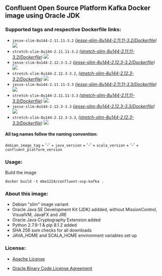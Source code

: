 ## Confluent Open Source Platform Kafka Docker image using Oracle JDK

### Supported tags and respective Dockerfile links:

* ```jesse-slim-8u144-2.11.11-3.2``` _\([jesse-slim-8u144-2.11.11-3.2/Dockerfile]\)_
[![](https://images.microbadger.com/badges/image/mbe1224/confluent-osp-kafka:jesse-slim-8u144-2.11.11-3.2.svg)](https://microbadger.com/images/mbe1224/confluent-osp-kafka:jesse-slim-8u144-2.11.11-3.2 "")
* ```stretch-slim-8u144-2.11.11-3.2``` _\([stretch-slim-8u144-2.11.11-3.2/Dockerfile]\)_
[![](https://images.microbadger.com/badges/image/mbe1224/confluent-osp-kafka:stretch-slim-8u144-2.11.11-3.2.svg)](https://microbadger.com/images/mbe1224/confluent-osp-kafka:stretch-slim-8u144-2.11.11-3.2 "")
* ```jesse-slim-8u144-2.12.3-3.2``` _\([jesse-slim-8u144-2.12.3-3.2/Dockerfile]\)_
[![](https://images.microbadger.com/badges/image/mbe1224/confluent-osp-kafka:jesse-slim-8u144-2.12.3-3.2.svg)](https://microbadger.com/images/mbe1224/confluent-osp-kafka:jesse-slim-8u144-2.12.3-3.2 "")
* ```stretch-slim-8u144-2.12.3-3.2```, _\([stretch-slim-8u144-2.12.3-3.2/Dockerfile]\)_ 
[![](https://images.microbadger.com/badges/image/mbe1224/confluent-osp-kafka:stretch-slim-8u144-2.12.3-3.2.svg)](https://microbadger.com/images/mbe1224/confluent-osp-kafka:stretch-slim-8u144-2.12.3-3.2 "")
* ```jesse-slim-8u144-2.11.11-3.3``` _\([jesse-slim-8u144-2.11.11-3.3/Dockerfile]\)_
[![](https://images.microbadger.com/badges/image/mbe1224/confluent-osp-kafka:jesse-slim-8u144-2.11.11-3.3.svg)](https://microbadger.com/images/mbe1224/confluent-osp-kafka:jesse-slim-8u144-2.11.11-3.3 "")
* ```stretch-slim-8u144-2.11.11-3.3``` _\([stretch-slim-8u144-2.11.11-3.3/Dockerfile]\)_
[![](https://images.microbadger.com/badges/image/mbe1224/confluent-osp-kafka:stretch-slim-8u144-2.11.11-3.3.svg)](https://microbadger.com/images/mbe1224/confluent-osp-kafka:stretch-slim-8u144-2.11.11-3.3 "")
* ```jesse-slim-8u144-2.12.3-3.3``` _\([jesse-slim-8u144-2.12.3-3.3/Dockerfile]\)_
[![](https://images.microbadger.com/badges/image/mbe1224/confluent-osp-kafka:jesse-slim-8u144-2.12.3-3.3.svg)](https://microbadger.com/images/mbe1224/confluent-osp-kafka:jesse-slim-8u144-2.12.3-3.3 "")
* ```stretch-slim-8u144-2.12.3-3.3```, _\([stretch-slim-8u144-2.12.3-3.3/Dockerfile]\)_ 
[![](https://images.microbadger.com/badges/image/mbe1224/confluent-osp-kafka:stretch-slim-8u144-2.12.3-3.3.svg)](https://microbadger.com/images/mbe1224/confluent-osp-kafka:stretch-slim-8u144-2.12.3-3.3 "")

#### All tag names follow the naming convention:

```debian_image_tag``` + '-' + ```java_version``` + '-' + ```scala_version``` + '-' + ```confluent_platform_version```

### Usage:

Build the image
```shell
docker build -t mbe1224/confluent-osp-kafka .
```

### About this image:

- Debian "slim" image variant
- Oracle Java SE Development Kit (JDK) addded, without MissionControl, VisualVM, JavaFX and JRE
- Oracle Java Cryptography Extension added
- Python 2.7.9-1 & pip 8.1.2 added
- SHA 256 sum checks for all downloads
- JAVA\_HOME and SCALA\_HOME environment variables set up

### License:

* [Apache License]
* [Oracle Binary Code License Agreement]

   [jesse-slim-8u144-2.11.11-3.2/Dockerfile]: <https://github.com/MihaiBogdanEugen/confluent-osp-kafka/blob/jesse-slim-8u144-2.11.11-3.2/Dockerfile>
   [stretch-slim-8u144-2.11.11-3.2/Dockerfile]: <https://github.com/MihaiBogdanEugen/confluent-osp-kafka/blob/stretch-slim-8u144-2.11.11-3.2/Dockerfile>
   [jesse-slim-8u144-2.12.3-3.2/Dockerfile]: <https://github.com/MihaiBogdanEugen/confluent-osp-kafka/blob/jesse-slim-8u144-2.12.3-3.2/Dockerfile>
   [stretch-slim-8u144-2.12.3-3.2/Dockerfile]: <https://github.com/MihaiBogdanEugen/confluent-osp-kafka/blob/stretch-slim-8u144-2.12.3-3.2/Dockerfile>
   [jesse-slim-8u144-2.11.11-3.3/Dockerfile]: <https://github.com/MihaiBogdanEugen/confluent-osp-kafka/blob/jesse-slim-8u144-2.11.11-3.3/Dockerfile>
   [stretch-slim-8u144-2.11.11-3.3/Dockerfile]: <https://github.com/MihaiBogdanEugen/confluent-osp-kafka/blob/stretch-slim-8u144-2.11.11-3.3/Dockerfile>
   [jesse-slim-8u144-2.12.3-3.3/Dockerfile]: <https://github.com/MihaiBogdanEugen/confluent-osp-kafka/blob/jesse-slim-8u144-2.12.3-3.3/Dockerfile>
   [stretch-slim-8u144-2.12.3-3.3/Dockerfile]: <https://github.com/MihaiBogdanEugen/confluent-osp-kafka/blob/stretch-slim-8u144-2.12.3-3.3/Dockerfile>
   [Apache License]: <https://raw.githubusercontent.com/MihaiBogdanEugen/confluent-osp-kafka/master/LICENSE>
   [Oracle Binary Code License Agreement]: <https://raw.githubusercontent.com/MihaiBogdanEugen/confluent-osp-kafka/master/Oracle_Binary_Code_License_Agreement%20for%20the%20Java%20SE%20Platform_Products_and_JavaFX>